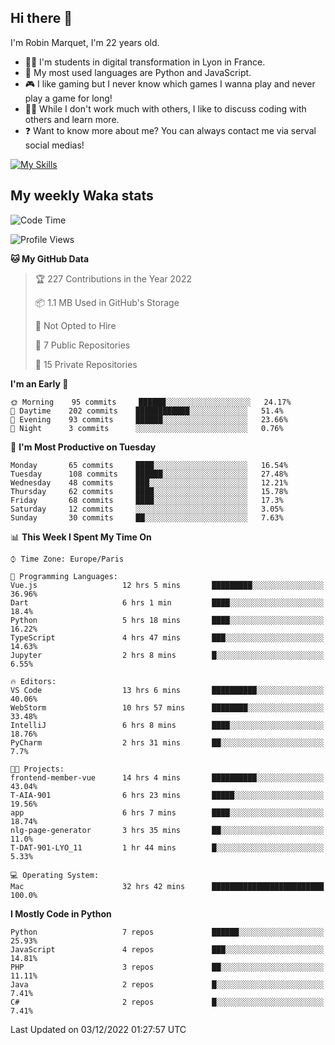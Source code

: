 ## Hi there 👋

I'm Robin Marquet, I'm 22 years old.

- 👨‍💻 I'm students in digital transformation in Lyon in France.
- 🌱 My most used languages are Python and JavaScript.
- 🎮 I like gaming but I never know which games I wanna play and never play a game for long!
- 👯‍♀️ While I don't work much with others, I like to discuss coding with others and learn more.
- ❓ Want to know more about me? You can always contact me via serval social medias!

[![My Skills](https://skillicons.dev/icons?i=js,html,css,docker,express,figma,firebase,graphql,mongodb,mysql,nodejs,py,react,ts,vue)](https://skillicons.dev)

## My weekly Waka stats

<!--START_SECTION:waka-->
![Code Time](http://img.shields.io/badge/Code%20Time-2%2C955%20hrs%207%20mins-blue)

![Profile Views](http://img.shields.io/badge/Profile%20Views-0-blue)

**🐱 My GitHub Data** 

> 🏆 227 Contributions in the Year 2022
 > 
> 📦 1.1 MB Used in GitHub's Storage 
 > 
> 🚫 Not Opted to Hire
 > 
> 📜 7 Public Repositories 
 > 
> 🔑 15 Private Repositories  
 > 
**I'm an Early 🐤** 

```text
🌞 Morning    95 commits     ██████░░░░░░░░░░░░░░░░░░░   24.17% 
🌆 Daytime    202 commits    ████████████░░░░░░░░░░░░░   51.4% 
🌃 Evening    93 commits     ██████░░░░░░░░░░░░░░░░░░░   23.66% 
🌙 Night      3 commits      ░░░░░░░░░░░░░░░░░░░░░░░░░   0.76%

```
📅 **I'm Most Productive on Tuesday** 

```text
Monday       65 commits     ████░░░░░░░░░░░░░░░░░░░░░   16.54% 
Tuesday      108 commits    ██████░░░░░░░░░░░░░░░░░░░   27.48% 
Wednesday    48 commits     ███░░░░░░░░░░░░░░░░░░░░░░   12.21% 
Thursday     62 commits     ████░░░░░░░░░░░░░░░░░░░░░   15.78% 
Friday       68 commits     ████░░░░░░░░░░░░░░░░░░░░░   17.3% 
Saturday     12 commits     ░░░░░░░░░░░░░░░░░░░░░░░░░   3.05% 
Sunday       30 commits     ██░░░░░░░░░░░░░░░░░░░░░░░   7.63%

```


📊 **This Week I Spent My Time On** 

```text
⌚︎ Time Zone: Europe/Paris

💬 Programming Languages: 
Vue.js                   12 hrs 5 mins       █████████░░░░░░░░░░░░░░░░   36.96% 
Dart                     6 hrs 1 min         ████░░░░░░░░░░░░░░░░░░░░░   18.4% 
Python                   5 hrs 18 mins       ████░░░░░░░░░░░░░░░░░░░░░   16.22% 
TypeScript               4 hrs 47 mins       ███░░░░░░░░░░░░░░░░░░░░░░   14.63% 
Jupyter                  2 hrs 8 mins        █░░░░░░░░░░░░░░░░░░░░░░░░   6.55%

🔥 Editors: 
VS Code                  13 hrs 6 mins       ██████████░░░░░░░░░░░░░░░   40.06% 
WebStorm                 10 hrs 57 mins      ████████░░░░░░░░░░░░░░░░░   33.48% 
IntelliJ                 6 hrs 8 mins        ████░░░░░░░░░░░░░░░░░░░░░   18.76% 
PyCharm                  2 hrs 31 mins       ██░░░░░░░░░░░░░░░░░░░░░░░   7.7%

🐱‍💻 Projects: 
frontend-member-vue      14 hrs 4 mins       ██████████░░░░░░░░░░░░░░░   43.04% 
T-AIA-901                6 hrs 23 mins       █████░░░░░░░░░░░░░░░░░░░░   19.56% 
app                      6 hrs 7 mins        ████░░░░░░░░░░░░░░░░░░░░░   18.74% 
nlg-page-generator       3 hrs 35 mins       ██░░░░░░░░░░░░░░░░░░░░░░░   11.0% 
T-DAT-901-LYO_11         1 hr 44 mins        █░░░░░░░░░░░░░░░░░░░░░░░░   5.33%

💻 Operating System: 
Mac                      32 hrs 42 mins      █████████████████████████   100.0%

```

**I Mostly Code in Python** 

```text
Python                   7 repos             ██████░░░░░░░░░░░░░░░░░░░   25.93% 
JavaScript               4 repos             ███░░░░░░░░░░░░░░░░░░░░░░   14.81% 
PHP                      3 repos             ██░░░░░░░░░░░░░░░░░░░░░░░   11.11% 
Java                     2 repos             █░░░░░░░░░░░░░░░░░░░░░░░░   7.41% 
C#                       2 repos             █░░░░░░░░░░░░░░░░░░░░░░░░   7.41%

```



 Last Updated on 03/12/2022 01:27:57 UTC
<!--END_SECTION:waka-->
